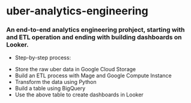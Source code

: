 # uber-analytics-engineering

### An end-to-end analytics engineering prohject, starting with and ETL operation and ending with building dashboards on Looker.

- Step-by-step process: 
+ Store the raw uber data in Google Cloud Storage
+ Build an ETL process with Mage and Google Compute Instance
+ Transform the data using Python
+ Build a table using BigQuery
+ Use the above table to create dashboards in Looker
